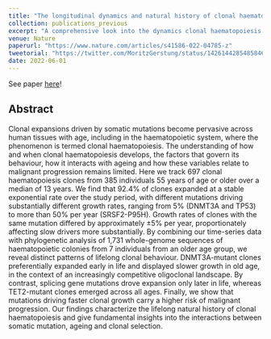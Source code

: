 ```yaml
---
title: "The longitudinal dynamics and natural history of clonal haematopoiesis"
collection: publications_previous
excerpt: "A comprehensive look into the dynamics clonal haematopoiesis in older individuals using targetted longitudinal sequencing for over 300 individuals and phylogenetic and phylodynamic analysis of seven single-cell-derived haematopoietic trees"
venue: Nature 
paperurl: "https://www.nature.com/articles/s41586-022-04785-z"
tweetorial: "https://twitter.com/MoritzGerstung/status/1426144285485846534"
date: 2022-06-01
---
```


See paper <u><a href="{{page.paperurl}}">here</a></u>!

## Abstract

Clonal expansions driven by somatic mutations become pervasive across human tissues with age, including in the haematopoietic system, where the phenomenon is termed clonal haematopoiesis. The understanding of how and when clonal haematopoiesis develops, the factors that govern its behaviour, how it interacts with ageing and how these variables relate to malignant progression remains limited. Here we track 697 clonal haematopoiesis clones from 385 individuals 55 years of age or older over a median of 13 years. We find that 92.4% of clones expanded at a stable exponential rate over the study period, with different mutations driving substantially different growth rates, ranging from 5% (DNMT3A and TP53) to more than 50% per year (SRSF2-P95H). Growth rates of clones with the same mutation differed by approximately ±5% per year, proportionately affecting slow drivers more substantially. By combining our time-series data with phylogenetic analysis of 1,731 whole-genome sequences of haematopoietic colonies from 7 individuals from an older age group, we reveal distinct patterns of lifelong clonal behaviour. DNMT3A-mutant clones preferentially expanded early in life and displayed slower growth in old age, in the context of an increasingly competitive oligoclonal landscape. By contrast, splicing gene mutations drove expansion only later in life, whereas TET2-mutant clones emerged across all ages. Finally, we show that mutations driving faster clonal growth carry a higher risk of malignant progression. Our findings characterize the lifelong natural history of clonal haematopoiesis and give fundamental insights into the interactions between somatic mutation, ageing and clonal selection.
